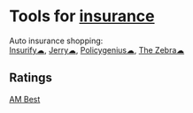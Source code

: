 
# Tools for [insurance](https://notageni.us/insurance/)

Auto insurance shopping:  
[Insurify☁](https://insurify.com/),
[Jerry☁](https://getjerry.com/),
[Policygenius☁](https://www.policygenius.com/),
[The Zebra☁](https://www.thezebra.com/)

## Ratings

[AM Best](https://web.ambest.com/home)
